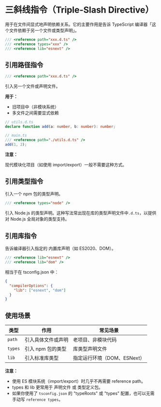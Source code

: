 # 三斜线指令（Triple-Slash Directive）

用于在文件间显式地声明依赖关系。它的主要作用是告诉 TypeScript 编译器「这个文件依赖于另一个文件或类型声明」。

```ts
/// <reference path="xxx.d.ts" />
/// <reference types="xxx" />
/// <reference lib="esnext" />
```

## 引用路径指令

```ts
/// <reference path="xxx.d.ts" />
```

引入另一个文件或声明文件。

**用于：**

- 旧项目中（非模块系统）
- 多文件之间需要显式依赖

```ts
// utils.d.ts
declare function add(a: number, b: number): number;

// main.ts
/// <reference path="./utils.d.ts" />
add(1, 2);
```

**注意：**

现代模块化项目（如使用 import/export）一般不需要这种方式。

## 引用类型指令

引入一个 npm 包的类型声明。

```ts
/// <reference types="node" />
```

引入 Node.js 的类型声明。这种写法常出现在库的类型声明文件中`.d.ts`，以提供对 Node.js 全局对象的类型支持。

## 引用库指令

告诉编译器引入指定的 内置库声明（如 ES2020、DOM）。

```ts
/// <reference lib="esnext" />
/// <reference lib="dom" />
```

相当于在 tsconfig.json 中：

```json
{
  "compilerOptions": {
    "lib": ["esnext", "dom"]
  }
}
```

## 使用场景

| 类型      | 作用          | 常见场景               |
| ------- | ----------- | ------------------ |
| `path`  | 引入具体文件或声明   | 老项目、非模块代码          |
| `types` | 引入 npm 包的类型 | 库类型声明文件            |
| `lib`   | 引入标准库类型     | 指定运行环境（DOM、ESNext） |

**注意：**

- 使用 ES 模块系统（import/export）时几乎不再需要 reference path。
- types 和 lib 更常用于 声明文件 或 类型定义包。
- 如果你使用了 `tsconfig.json` 的 "typeRoots" 或 "types" 配置，也可以无需手动写 `reference types`。
